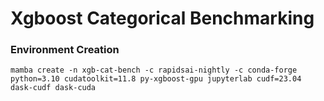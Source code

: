 # Xgboost Categorical Benchmarking

### Environment Creation
```
mamba create -n xgb-cat-bench -c rapidsai-nightly -c conda-forge python=3.10 cudatoolkit=11.8 py-xgboost-gpu jupyterlab cudf=23.04 dask-cudf dask-cuda
```
